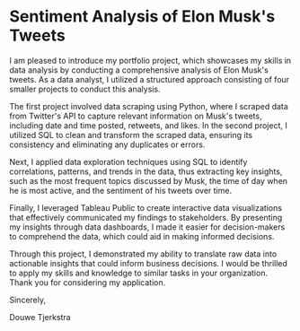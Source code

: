 # Sentiment Analysis of Elon Musk's Tweets

I am pleased to introduce my portfolio project, which showcases my skills in data analysis by conducting a comprehensive analysis of Elon Musk's tweets. As a data analyst, I utilized a structured approach consisting of four smaller projects to conduct this analysis.

The first project involved data scraping using Python, where I scraped data from Twitter's API to capture relevant information on Musk's tweets, including date and time posted, retweets, and likes. In the second project, I utilized SQL to clean and transform the scraped data, ensuring its consistency and eliminating any duplicates or errors.

Next, I applied data exploration techniques using SQL to identify correlations, patterns, and trends in the data, thus extracting key insights, such as the most frequent topics discussed by Musk, the time of day when he is most active, and the sentiment of his tweets over time.

Finally, I leveraged Tableau Public to create interactive data visualizations that effectively communicated my findings to stakeholders. By presenting my insights through data dashboards, I made it easier for decision-makers to comprehend the data, which could aid in making informed decisions.

Through this project, I demonstrated my ability to translate raw data into actionable insights that could inform business decisions. I would be thrilled to apply my skills and knowledge to similar tasks in your organization. Thank you for considering my application.

Sincerely,

Douwe Tjerkstra